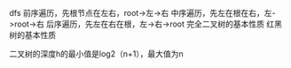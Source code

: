 
dfs
前序遍历，先根节点在左右，root->左->右
中序遍历，先左在根在右，左->root->右
后序遍历，先左在右在根，左->右->root
完全二叉树的基本性质
红黑树的基本性质

二叉树的深度h的最小值是log2（n+1），最大值为n